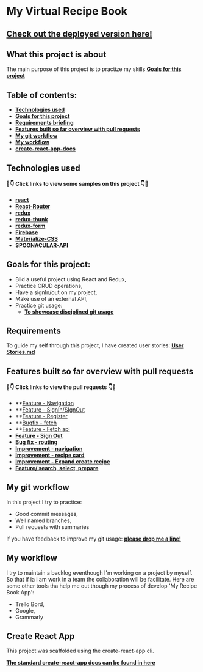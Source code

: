 # My Virtual Recipe Book
## [Check out the deployed version here!](https://virtualrecipebook.netlify.com)
## What this project is about

The main purpose of this project is to practize my skills **[Goals for this project](#goals-for-this-project)**

## Table of contents:

- **[Technologies used](#technologies-used)**
- **[Goals for this project](#goals-for-this-project)**
- **[Requirements briefing](#requirements)**
- **[Features built so far overview with pull requests](#features-built-so-far-overview-with-pull-requests)**
- **[My git workflow](#my-git-workflow)**
- **[My workflow](#my-workflow)**
- **[create-react-app-docs](#create-react-app)**

## Technologies used

#### 👀👇 Click links to view some samples on this project 👇👀

- **[react](./src/components/recipe/RecipeList/index.js)**  
- **[React-Router](https://reacttraining.com/react-router/web/guides/quick-start)**
- **[redux](./src/reducers/recipes.js)**  
- **[redux-thunk](./src/actions/recipeActions.js)**  
- **[redux-form](./src/components/recipe/RecipeForm/index.js)**
- **[Firebase](https://firebase.google.com/)**
- **[Materialize-CSS](https://materializecss.com/)**
- **[SPOONACULAR-API](https://rapidapi.com/spoonacular/api/recipe-food-nutrition/details)**

## Goals for this project:

- Bild a useful project using React and Redux,
- Practice CRUD operations,
- Have a signIn/out on my project,
- Make use of an external API,
- Practice git usage:
  - **[To showcase disciplined git usage](#my-git-workflow)**

## Requirements

To guide my self through this project, I have created user stories: **[User Stories.md](./userStories.md)**

## Features built so far overview with pull requests

#### 👀👇 Click links to view the pull requests 👇👀

- **[Feature - Navigation](https://github.com/giovanizanetti/MY-VIRTUAL-RECIPE-BOOK/pull/1)
- **[Feature - SignIn/SIgnOut](https://github.com/giovanizanetti/MY-VIRTUAL-RECIPE-BOOK/pull/2)
- **[Feature - Register](https://github.com/giovanizanetti/MY-VIRTUAL-RECIPE-BOOK/pull/3)
- **[Bugfix - fetch](https://github.com/giovanizanetti/MY-VIRTUAL-RECIPE-BOOK/pull/4)
- **[Feature - Fetch api](https://github.com/giovanizanetti/MY-VIRTUAL-RECIPE-BOOK/pull/5)
- **[Feature - Sign Out](https://github.com/giovanizanetti/MY-VIRTUAL-RECIPE-BOOK/pull/8)**
- **[Bug fix - routing](https://github.com/giovanizanetti/MY-VIRTUAL-RECIPE-BOOK/pull/11)**
- **[Improvement - navigation](https://github.com/giovanizanetti/MY-VIRTUAL-RECIPE-BOOK/pull/12)**
- **[Improvement - recipe card](https://github.com/giovanizanetti/MY-VIRTUAL-RECIPE-BOOK/pull/14)**
- **[Improvement - Expand create recipe](https://github.com/giovanizanetti/MY-VIRTUAL-RECIPE-BOOK/pull/16)**
- **[Feature/ search, select, prepare](https://github.com/giovanizanetti/MY-VIRTUAL-RECIPE-BOOK/pull/18)**

## My git workflow

In this project I try to practice:

- Good commit messages,
- Well named branches,
- Pull requests with summaries

If you have feedback to improve my git usage: **[please drop me a line!](https://www.linkedin.com/in/giovani-zanetti-ab664a24/)** 

## My workflow

I try to maintain a backlog eventhough I'm working on a project by myself. So that if ia i am work in a team the collaboration will be facilitate.
Here are some other tools tha help me out though my process of develop 'My Recipe Book App':
  - Trello Bord,
  - Google,
  - Grammarly

## Create React App

This project was scaffolded using the create-react-app cli. 

**[The standard create-react-app docs can be found in here](./create-react-app-docs.md)**



